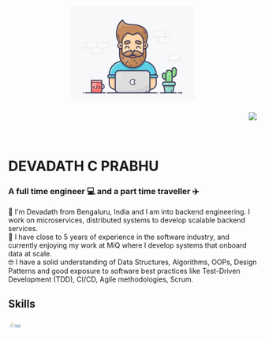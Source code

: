 <p align="center">
<img
  margin-left="auto"
  margin-right= "auto"
  width="50%" src="./dev-with-beard.gif">
</p>

### <div align="right">![](https://komarev.com/ghpvc/?username=devadathprabhu&color=yellow)</div>
<br/>

# DEVADATH C PRABHU
### A full time engineer 💻 and a part time traveller ✈️ 
👋 I'm Devadath from Bengaluru, India and I am into backend engineering. I work on microservices, distributed systems to develop scalable backend services.  <br/>
🏢 I have close to 5 years of experience in the software industry, and currently enjoying my work at MiQ where I develop systems that onboard data at scale. <br/>
🤓 I have a solid understanding of Data Structures, Algorithms, OOPs, Design Patterns and good exposure to software best practices like Test-Driven Development (TDD), CI/CD, Agile methodologies, Scrum.

## Skills
<img alt="Java" width="30px" src="https://raw.githubusercontent.com/github/explore/80688e429a7d4ef2fca1e82350fe8e3517d3494d/topics/java/java.png" />
